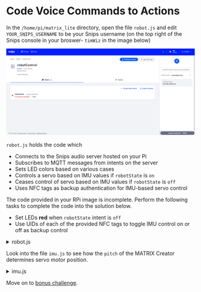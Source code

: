 # Code Voice Commands to Actions
In the `/home/pi/matrix_lite` directory, open the file `robot.js` and edit `YOUR_SNIPS_USERNAME` to be your Snips username (on the top right of the Snips console in your broswer- `timWiz` in the image below)

![](images/intent.png)

`robot.js` holds the code which
- Connects to the Snips audio server hosted on your Pi
- Subscribes to MQTT messages from intents on the server
- Sets LED colors based on various cases
- Controls a servo based on IMU values if `robotState` is `on`
- Ceases control of servo based on IMU values if `robotState` is `off`
- Uses NFC tags as backup authentication for IMU-based servo control

The code provided in your RPi image is incomplete. Perform the following tasks to complete the code into the solution below.
- Set LEDs **red** when `robotState` intent is `off`
- Use UIDs of each of the provided NFC tags to toggle IMU control on or off as backup control

<details close>
<summary>
robot.js
</summary>

```js
/////////////
//VARIABLES//
/////////////
var snipsUserName = "YOUR_SNIPS_USERNAME"; // change to YOUR_SNIPS_USERNAME
const matrix = require('@matrix-io/matrix-lite');
var mqtt = require('mqtt');
var client  = mqtt.connect('mqtt://localhost', { port: 1883 });
var wakeword = 'hermes/hotword/default/detected';
var sessionEnd = 'hermes/dialogueManager/sessionEnded';
var robotState = 'hermes/intent/'+snipsUserName+':robotState';

// IMU Variables
var IMU = require('./imu.js');
var IMUcontrol = false;

// NFC Variables
const nfc = require("@matrix-io/matrix-lite-nfc");

//////////////////////////////
// MQTT Stuff with Everloop //
//////////////////////////////

client.on('connect', function() {
    console.log("Connected to localhost");
    client.subscribe(wakeword);
    client.subscribe(sessionEnd);
    client.subscribe(robotState);
});

client.on('message', function(topic,message) {
    var message = JSON.parse(message);
	switch(topic) {
        // * On Wakeword
        case wakeword:
            console.log('Wakeword Detected');
            matrix.led.set("rgb(0,0,10)");	//set LEDs blue
        break;
        // * On Conversation End
        case sessionEnd:
            console.log('Session Ended\n');
            matrix.led.set("black");    //set LEDs black
        break;
        // * On Robot State Trigger
        case robotState:
            try{
                if (message.slots[0].rawValue === 'on'){
                    matrix.led.set("green");
                    console.log('Robot On');

                    ///////////////////////////////////////////////
                    // * Control robot servo based on IMU values //
                    ///////////////////////////////////////////////
                    IMU.controlServo(true);
                    IMUcontrol = true;
                }
                else if(message.slots[0].rawValue === 'off'){
                    
                    /////////////////////////
                    // * Set LEDs Red Here //
                    /////////////////////////

                    IMU.controlServo(false);
                    IMUcontrol = false;

                    console.log('Robot Off');
                }
            }
            catch(e) {
                matrix.led.set("orange");
                console.log('Did not receive an On/Off state');
            }
        break;        
    }
});

///////////////////////////////////////
// * Add case for NFC Backup Control //
///////////////////////////////////////
var ON_TAG_UID = "YOUR_ON_TAG_UID";
var OFF_TAG_UID = "YOUR_OFF_TAG_UID";

nfc.read.start({rate:250, info:true}, (code, tag)=>{
    if (code === 256){
        if (IMUcontrol === false && tag.info.UID === ON_TAG_UID) {
            IMU.controlServo(true);
            IMUcontrol = true;
        } 
	else if (IMUcontrol === true && tag.info.UID === OFF_TAG_UID) {
            IMU.controlServo(false);
            IMUcontrol = false;
        }
    }
    else if (code === 1024) {

    }
});
```
</details>

Look into the file `imu.js` to see how the `pitch` of the MATRIX Creator determines servo motor position.

<details close>
<summary>
imu.js
</summary>

```js
const matrix = require('@matrix-io/matrix-lite');
var methods = {};// Declaration of method controls at the end
var servoPin = 0;// The GPIO pin connected to your servo motor

function setServo(servoAngle){
    matrix.gpio.setFunction(servoPin, 'PWM');
    matrix.gpio.setMode(servoPin, 'output');

    matrix.gpio.setServoAngle({
        pin: servoPin,
        angle: servoAngle,
        // minimum pulse width for a PWM wave (in milliseconds)
        min_pulse_ms: 0.8
    });
}

//////////////////////////////////////////////////
// scaling function: map range to another range //
//////////////////////////////////////////////////
const scale = (num, in_min, in_max, out_min, out_max) => {
    if (num < in_min) {
      num = in_min;
    } 
    else if (num > in_max) {
      num = in_max;
    }
    return (num - in_min) * (out_max - out_min) / (in_max - in_min) + out_min;
  }
//////////////////////////
// end scaling function //
//////////////////////////


////////////////////////
// IMU Control Method //
////////////////////////
var intervalID = 0;
methods.controlServo = function(flag) {
    if (flag) {
        intervalID = setInterval(function(){
            var servoAngle = scale(matrix.imu.read().pitch, -80, 80, 10, 170);
            setServo(servoAngle);
            console.log(servoAngle);
        }, 100);
        console.log("IMU controlling servo");
    } 
    else {
        clearInterval(intervalID);
        console.log("stopping IMU control");
    }
};

module.exports = methods;// Export methods in order to make them available to other files

```
</details>

Move on to [bonus challenge](im_bored_challenge.md).
